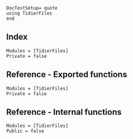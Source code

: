 ```@meta
DocTestSetup= quote
using TidierFiles
end
```
## Index
```@index
Modules = [TidierFiles]
Private = false
```

## Reference - Exported functions
```@autodocs
Modules = [TidierFiles]
Private = false
```

## Reference - Internal functions
```@autodocs
Modules = [TidierFiles]
Public = false
```
